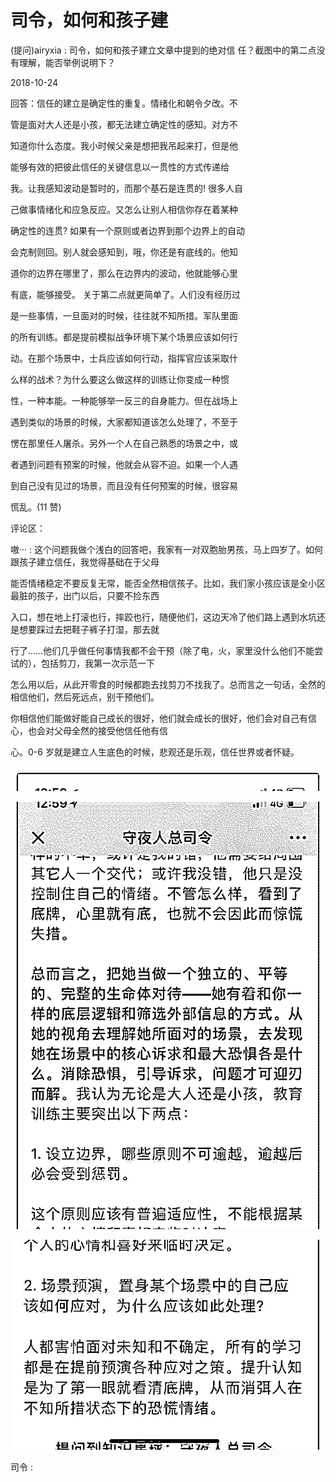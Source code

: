 # 司令，如何和孩子建

(提问)airyxia : 司令，如何和孩子建立文章中提到的绝对信 任？截图中的第二点没有理解，能否举例说明下？

2018-10-24

回答：信任的建立是确定性的重复。情绪化和朝令夕改。不

管是面对大人还是小孩，都无法建立确定性的感知。对方不

知道你什么态度。我小时候父亲是想把我吊起来打，但是他

能够有效的把彼此信任的关键信息以一贯性的方式传递给

我。让我感知波动是暂时的，而那个基石是连贯的! 很多人自

己做事情绪化和应急反应。又怎么让别人相信你存在着某种

确定性的连贯? 如果有一个原则或者边界到那个边界上的自动

会克制则回。别人就会感知到，哦，你还是有底线的。他知

道你的边界在哪里了，那么在边界内的波动，他就能够心里

有底，能够接受。 关于第二点就更简单了。人们没有经历过

是一些事情，一旦面对的时候，往往就不知所措。军队里面

的所有训练。都是提前模拟战争环境下某个场景应该如何行

动。在那个场景中，士兵应该如何行动，指挥官应该采取什

么样的战术？为什么要这么做这样的训练让你变成一种惯

性，一种本能。一种能够举一反三的自身能力。但在战场上

遇到类似的场景的时候，大家都知道该怎么处理了，不至于

愣在那里任人屠杀。另外一个人在自己熟悉的场景之中，或

者遇到问题有预案的时候，他就会从容不迫。如果一个人遇

到自己没有见过的场景，而且没有任何预案的时候，很容易

慌乱。(11 赞)

评论区：

嗷··· : 这个问题我做个浅白的回答吧，我家有一对双胞胎男孩，马上四岁了。如何跟孩子建立信任，我觉得基础在于父母

能否情绪稳定不要反复无常，能否全然相信孩子。比如，我们家小孩应该是全小区最脏的孩子，出门以后，只要不捡东西

入口，想在地上打滚也行，摔跤也行，随便他们，这边天冷了他们路上遇到水坑还是想要踩过去把鞋子裤子打湿，那去就

行了……他们几乎做任何事情我都不会干预（除了电，火，家里没什么他们不能尝试的），包括剪刀，我第一次示范一下

怎么用以后，从此开零食的时候都跑去找剪刀不找我了。总而言之一句话，全然的相信他们，然后死远点，别干预他们。

你相信他们能做好能自己成长的很好，他们就会成长的很好，他们会对自己有信心，也会对父母全然的接受他信任他有信

心。0-6 岁就是建立人生底色的时候，悲观还是乐观，信任世界或者怀疑。

![image](img/Image_418.png)

![image](img/Image_419.png)

![image](img/Image_420.png)

司令 :